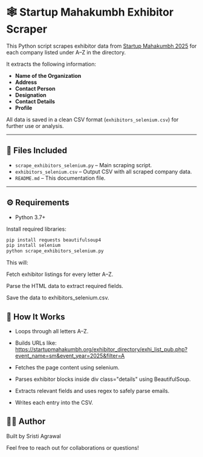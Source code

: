 # 🕸️ Startup Mahakumbh Exhibitor Scraper

This Python script scrapes exhibitor data from [Startup Mahakumbh 2025](https://startupmahakumbh.org/Exhibitor-Directory.php) for each company listed under A–Z in the directory.

It extracts the following information:

- **Name of the Organization**
- **Address**
- **Contact Person**
- **Designation**
- **Contact Details**
- **Profile**

All data is saved in a clean CSV format (`exhibitors_selenium.csv`) for further use or analysis.

---

## 📁 Files Included

- `scrape_exhibitors_selenium.py` – Main scraping script.
- `exhibitors_selenium.csv` – Output CSV with all scraped company data.
- `README.md` – This documentation file.

---

## ⚙️ Requirements

- Python 3.7+

Install required libraries:

```bash
pip install requests beautifulsoup4
pip install selenium
python scrape_exhibitors_selenium.py
```

This will:

Fetch exhibitor listings for every letter A–Z.

Parse the HTML data to extract required fields.

Save the data to exhibitors_selenium.csv.


## 🧠 How It Works
- Loops through all letters A–Z.

- Builds URLs like:
https://startupmahakumbh.org/exhibitor_directory/exhi_list_pub.php?event_name=sm&event_year=2025&filter=A

- Fetches the page content using selenium.

- Parses exhibitor blocks inside div class="details" using BeautifulSoup.

- Extracts relevant fields and uses regex to safely parse emails.

- Writes each entry into the CSV.


## 👨‍💻 Author
Built by Sristi Agrawal

Feel free to reach out for collaborations or questions!


